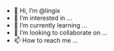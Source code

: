 - 👋 Hi, I’m @lingix
- 👀 I’m interested in ...
- 🌱 I’m currently learning ...
- 💞️ I’m looking to collaborate on ...
- 📫 How to reach me ...

<!---
lingix/lingix is a ✨ special ✨ repository because its `README.md` (this file) appears on your GitHub profile.
You can click the Preview link to take a look at your changes.
--->
